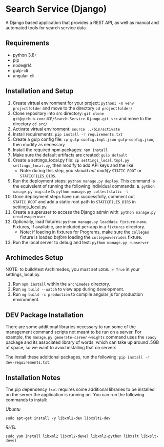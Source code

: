 # Search Service (Django)

A Django based application that provides a REST API, as well as manual and automated tools for search service data.

## Requirements
- python 3.8+
- pip
- node@14
- gulp-cli
- angular-cli

## Installation and Setup

1. Create virtual environment for your project: `python3 -m venv projectfolder` and move to the directory `cd projectfolder/`
2. Clone repository into src directory: `git clone git@github.com:UCF/Search-Service-Django.git src` and move to the directory `cd src/`
3. Activate virtual environment: `source ../bin/activate`
4. Install requirements: `pip install -r requirements.txt`
5. Create a gulp config file: `cp gulp-config.tmpl.json gulp-config.json`, then modify as necessary
6. Install the required npm packages: `npm install`
7. Make sure the default artifacts are created: `gulp default`
8. Create a settings_local.py file: `cp settings_local.tmpl.py settings_local.py`, then modify to add API keys and the like.
    - Note: during this step, you _should not modify_ `STATIC_ROOT` or `STATICFILES_DIRS`.
9. Run the deployment steps: `python manage.py deploy`. This command is the equivelent of running the following individual commands:
    a. `python manage.py migrate`
    b. `python manage.py collectstatic -l`
10. Once deployment steps have run successfully, comment out `STATIC_ROOT` and add a static root path to `STATICFILES_DIRS` in settings_local.py.
11. Create a superuser to access the Django admin with: `python manage.py createsuperuser`
12. Optionally, load fixtures: `python manage.py loaddata fixture-name`. Fixtures, if available, are included per-app in a `fixtures` directory.
    - Note: if loading in fixtures for Programs, make sure the `colleges` fixture is loaded _before_ loading the `collegeoverrides` fixture.
13. Run the local server to debug and test: `python manage.py runserver`

## Archimedes Setup

NOTE: to build/test Archimedes, you must set `LOCAL = True` in your settings_local.py.

1. Run `npm install` within the `archimedes` directory.
2. Run `ng build --watch` to view app during development.
3. Run `ng build -c production` to compile angular js for production environment.

## DEV Package Installation

There are some additional libraries necessary to run some of the management command scripts not meant to be run on a server. For example, the `manage.py generate-career-weights` command uses the `spacy` package and its associated library of words, which can take up around .5GB of space, so we want to avoid installing that on servers.

The install these additional packages, run the following: `pip install -r dev-requirements.txt`.

## Installation Notes
The pip dependency `lxml` requires some additional libraries to be installed on the server the application is running on. You can run the following commands to install:

*Ubuntu*
```
sudo apt-get install -y libxml2-dev libxslt1-dev
```

*RHEL*
```
sudo yum install libxml2 libxml2-devel libxml2-python libxslt libxslt-devel
```
